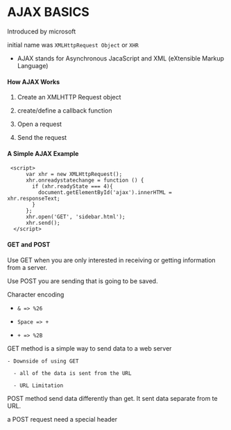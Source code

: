 
# AJAX BASICS

Introduced by microsoft

initial name was `XMLHttpRequest Object` or `XHR`

- AJAX stands for Asynchronous JacaScript and XML (eXtensible Markup Language)

#### How AJAX Works

1. Create an XMLHTTP Request object

2. create/define a callback function

3. Open a request

4. Send the request

#### A Simple AJAX Example

```
 <script>
      var xhr = new XMLHttpRequest();
      xhr.onreadystatechange = function () {
        if (xhr.readyState === 4){
          document.getElementById('ajax').innerHTML = xhr.responseText;
        }
      };
      xhr.open('GET', 'sidebar.html');
      xhr.send();
  </script>
  ```
  #### GET and POST
  
  Use GET when you are only interested in receiving or getting information from a server.
  
  Use POST you are sending that is going to be saved.
  
  Character encoding
  
  - `& => %26`
  
  - `Space => +`
  
  - `+ => %2B`
  
  GET method is a simple way to send data to a web server
  
    - Downside of using GET
    
      - all of the data is sent from the URL
      
      - URL Limitation
      
 POST method send data differently than get. It sent data separate from te URL. 
 
 a POST request need a special header
 
 #

